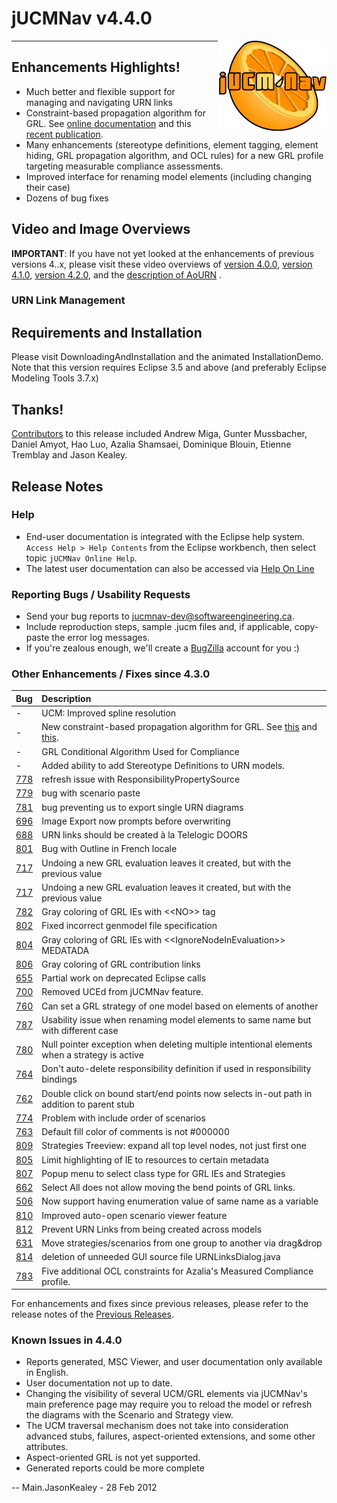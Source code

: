 # jUCMNav v4.4.0

<img align="right" src="img/LogoFinal.gif">

<span class="twiki-macro TOC"></span>

-----

## Enhancements Highlights\!

  - <span class="twiki-macro N"></span> Much better and flexible support
    for managing and navigating URN links
  - <span class="twiki-macro N"></span> Constraint-based propagation
    algorithm for GRL. See [online
    documentation](http://jucmnav.softwareengineering.ca/ucm/bin/view/ProjetSEG/HelpOnLine#Constraint_solver_based_evaluati)
    and this [recent
    publication](http://jucmnav.softwareengineering.ca/ucm/bin/view/UCM/VirLibiStar2011JaCoP).
  - Many enhancements (stereotype definitions, element tagging, element
    hiding, GRL propagation algorithm, and OCL rules) for a new GRL
    profile targeting measurable compliance assessments.
  - Improved interface for renaming model elements (including changing
    their case)
  - Dozens of bug fixes

## Video and Image Overviews

**IMPORTANT**: If you have not yet looked at the enhancements of
previous versions 4..x, please visit these video overviews of [version
4.0.0](JUCMNavRelease400#Video_Overviews), [version
4.1.0](JUCMNavRelease410#Video_Overviews), [version
4.2.0](JUCMNavRelease420#Video_and_Image_Overviews), and the
[description of AoURN](AoURN) .

### URN Link Management


## Requirements and Installation

Please visit DownloadingAndInstallation and the animated
InstallationDemo. Note that this version requires Eclipse 3.5 and above
(and preferably Eclipse Modeling Tools 3.7.x)

## Thanks!

[Contributors](http://www.ohloh.net/p/11712/contributors) to this
release included Andrew Miga, Gunter Mussbacher, Daniel Amyot, Hao Luo,
Azalia Shamsaei, Dominique Blouin, Etienne Tremblay and Jason Kealey.

## Release Notes

### Help

  - End-user documentation is integrated with the Eclipse help system.
    `Access Help > Help Contents` from the Eclipse workbench, then
    select topic `jUCMNav Online Help`.
  - The latest user documentation can also be accessed via [Help On Line](HelpOnLine)

### Reporting Bugs / Usability Requests

  - Send your bug reports to jucmnav-dev@softwareengineering.ca.
  - Include reproduction steps, sample .jucm files and, if applicable,
    copy-paste the error log messages.
  - If you're zealous enough, we'll create a
    [BugZilla](http://jucmnav.softwareengineering.ca/bugzilla/) account
    for you :)

### Other Enhancements / Fixes since 4.3.0

<table>
<thead>
<tr class="header">
<th style="text-align: left;">Bug</th>
<th style="text-align: left;">Description</th>
</tr>
</thead>
<tbody>
<tr class="odd">
<td style="text-align: left;">-</td>
<td style="text-align: left;">UCM: Improved spline resolution</td>
</tr>
<tr class="even">
<td style="text-align: left;">-</td>
<td style="text-align: left;">New constraint-based propagation algorithm for GRL. See <a href="http://jucmnav.softwareengineering.ca/ucm/bin/view/ProjetSEG/HelpOnLine#Constraint_solver_based_evaluati">this</a> and <a href="http://jucmnav.softwareengineering.ca/ucm/bin/view/UCM/VirLibiStar2011JaCoP">this</a>.</td>
</tr>
<tr class="odd">
<td style="text-align: left;">-</td>
<td style="text-align: left;">GRL Conditional Algorithm Used for Compliance</td>
</tr>
<tr class="even">
<td style="text-align: left;">-</td>
<td style="text-align: left;">Added ability to add Stereotype Definitions to URN models.</td>
</tr>
<tr class="odd">
<td style="text-align: left;"><a href="http://jucmnav.softwareengineering.ca/bugzilla/show_bug.cgi?id=778">778</a></td>
<td style="text-align: left;">refresh issue with ResponsibilityPropertySource</td>
</tr>
<tr class="even">
<td style="text-align: left;"><a href="http://jucmnav.softwareengineering.ca/bugzilla/show_bug.cgi?id=779">779</a></td>
<td style="text-align: left;">bug with scenario paste</td>
</tr>
<tr class="odd">
<td style="text-align: left;"><a href="http://jucmnav.softwareengineering.ca/bugzilla/show_bug.cgi?id=781">781</a></td>
<td style="text-align: left;">bug preventing us to export single URN diagrams</td>
</tr>
<tr class="even">
<td style="text-align: left;"><a href="http://jucmnav.softwareengineering.ca/bugzilla/show_bug.cgi?id=696">696</a></td>
<td style="text-align: left;">Image Export now prompts before overwriting</td>
</tr>
<tr class="odd">
<td style="text-align: left;"><a href="http://jucmnav.softwareengineering.ca/bugzilla/show_bug.cgi?id=688">688</a></td>
<td style="text-align: left;">URN links should be created à la Telelogic DOORS</td>
</tr>
<tr class="even">
<td style="text-align: left;"><a href="http://jucmnav.softwareengineering.ca/bugzilla/show_bug.cgi?id=801">801</a></td>
<td style="text-align: left;">Bug with Outline in French locale</td>
</tr>
<tr class="odd">
<td style="text-align: left;"><a href="http://jucmnav.softwareengineering.ca/bugzilla/show_bug.cgi?id=717">717</a></td>
<td style="text-align: left;">Undoing a new GRL evaluation leaves it created, but with the previous value</td>
</tr>
<tr class="even">
<td style="text-align: left;"><a href="http://jucmnav.softwareengineering.ca/bugzilla/show_bug.cgi?id=717">717</a></td>
<td style="text-align: left;">Undoing a new GRL evaluation leaves it created, but with the previous value</td>
</tr>
<tr class="odd">
<td style="text-align: left;"><a href="http://jucmnav.softwareengineering.ca/bugzilla/show_bug.cgi?id=782">782</a></td>
<td style="text-align: left;">Gray coloring of GRL IEs with &lt;&lt;NO&gt;&gt; tag</td>
</tr>
<tr class="even">
<td style="text-align: left;"><a href="http://jucmnav.softwareengineering.ca/bugzilla/show_bug.cgi?id=802">802</a></td>
<td style="text-align: left;">Fixed incorrect genmodel file specification</td>
</tr>
<tr class="odd">
<td style="text-align: left;"><a href="http://jucmnav.softwareengineering.ca/bugzilla/show_bug.cgi?id=804">804</a></td>
<td style="text-align: left;">Gray coloring of GRL IEs with &lt;&lt;IgnoreNodeInEvaluation&gt;&gt; MEDATADA</td>
</tr>
<tr class="even">
<td style="text-align: left;"><a href="http://jucmnav.softwareengineering.ca/bugzilla/show_bug.cgi?id=806">806</a></td>
<td style="text-align: left;">Gray coloring of GRL contribution links</td>
</tr>
<tr class="odd">
<td style="text-align: left;"><a href="http://jucmnav.softwareengineering.ca/bugzilla/show_bug.cgi?id=655">655</a></td>
<td style="text-align: left;">Partial work on deprecated Eclipse calls</td>
</tr>
<tr class="even">
<td style="text-align: left;"><a href="http://jucmnav.softwareengineering.ca/bugzilla/show_bug.cgi?id=700">700</a></td>
<td style="text-align: left;">Removed UCEd from jUCMNav feature.</td>
</tr>
<tr class="odd">
<td style="text-align: left;"><a href="http://jucmnav.softwareengineering.ca/bugzilla/show_bug.cgi?id=760">760</a></td>
<td style="text-align: left;">Can set a GRL strategy of one model based on elements of another</td>
</tr>
<tr class="even">
<td style="text-align: left;"><a href="http://jucmnav.softwareengineering.ca/bugzilla/show_bug.cgi?id=787">787</a></td>
<td style="text-align: left;">Usability issue when renaming model elements to same name but with different case</td>
</tr>
<tr class="odd">
<td style="text-align: left;"><a href="http://jucmnav.softwareengineering.ca/bugzilla/show_bug.cgi?id=780">780</a></td>
<td style="text-align: left;">Null pointer exception when deleting multiple intentional elements when a strategy is active</td>
</tr>
<tr class="even">
<td style="text-align: left;"><a href="http://jucmnav.softwareengineering.ca/bugzilla/show_bug.cgi?id=764">764</a></td>
<td style="text-align: left;">Don't auto-delete responsibility definition if used in responsibility bindings</td>
</tr>
<tr class="odd">
<td style="text-align: left;"><a href="http://jucmnav.softwareengineering.ca/bugzilla/show_bug.cgi?id=762">762</a></td>
<td style="text-align: left;">Double click on bound start/end points now selects in-out path in addition to parent stub</td>
</tr>
<tr class="even">
<td style="text-align: left;"><a href="http://jucmnav.softwareengineering.ca/bugzilla/show_bug.cgi?id=774">774</a></td>
<td style="text-align: left;">Problem with include order of scenarios</td>
</tr>
<tr class="odd">
<td style="text-align: left;"><a href="http://jucmnav.softwareengineering.ca/bugzilla/show_bug.cgi?id=763">763</a></td>
<td style="text-align: left;">Default fill color of comments is not #000000</td>
</tr>
<tr class="even">
<td style="text-align: left;"><a href="http://jucmnav.softwareengineering.ca/bugzilla/show_bug.cgi?id=809">809</a></td>
<td style="text-align: left;">Strategies Treeview: expand all top level nodes, not just first one</td>
</tr>
<tr class="odd">
<td style="text-align: left;"><a href="http://jucmnav.softwareengineering.ca/bugzilla/show_bug.cgi?id=805">805</a></td>
<td style="text-align: left;">Limit highlighting of IE to resources to certain metadata</td>
</tr>
<tr class="even">
<td style="text-align: left;"><a href="http://jucmnav.softwareengineering.ca/bugzilla/show_bug.cgi?id=807">807</a></td>
<td style="text-align: left;">Popup menu to select class type for GRL IEs and Strategies</td>
</tr>
<tr class="odd">
<td style="text-align: left;"><a href="http://jucmnav.softwareengineering.ca/bugzilla/show_bug.cgi?id=662">662</a></td>
<td style="text-align: left;">Select All does not allow moving the bend points of GRL links.</td>
</tr>
<tr class="even">
<td style="text-align: left;"><a href="http://jucmnav.softwareengineering.ca/bugzilla/show_bug.cgi?id=506">506</a></td>
<td style="text-align: left;">Now support having enumeration value of same name as a variable</td>
</tr>
<tr class="odd">
<td style="text-align: left;"><a href="http://jucmnav.softwareengineering.ca/bugzilla/show_bug.cgi?id=810">810</a></td>
<td style="text-align: left;">Improved auto-open scenario viewer feature</td>
</tr>
<tr class="even">
<td style="text-align: left;"><a href="http://jucmnav.softwareengineering.ca/bugzilla/show_bug.cgi?id=812">812</a></td>
<td style="text-align: left;">Prevent URN Links from being created across models</td>
</tr>
<tr class="odd">
<td style="text-align: left;"><a href="http://jucmnav.softwareengineering.ca/bugzilla/show_bug.cgi?id=631">631</a></td>
<td style="text-align: left;">Move strategies/scenarios from one group to another via drag&amp;drop</td>
</tr>
<tr class="even">
<td style="text-align: left;"><a href="http://jucmnav.softwareengineering.ca/bugzilla/show_bug.cgi?id=814">814</a></td>
<td style="text-align: left;">deletion of unneeded GUI source file URNLinksDialog.java</td>
</tr>
<tr class="odd">
<td style="text-align: left;"><a href="http://jucmnav.softwareengineering.ca/bugzilla/show_bug.cgi?id=783">783</a></td>
<td style="text-align: left;">Five additional OCL constraints for Azalia's Measured Compliance profile.</td>
</tr>
</tbody>
</table>

For enhancements and fixes since previous releases, please refer to the
release notes of the [Previous Releases](PreviousReleases).

### Known Issues in 4.4.0

  - Reports generated, MSC Viewer, and user documentation only available
    in English.
  - User documentation not up to date.
  - Changing the visibility of several UCM/GRL elements via jUCMNav's
    main preference page may require you to reload the model or refresh
    the diagrams with the Scenario and Strategy view.
  - The UCM traversal mechanism does not take into consideration
    advanced stubs, failures, aspect-oriented extensions, and some other
    attributes.
  - Aspect-oriented GRL is not yet supported.
  - Generated reports could be more complete

\-- Main.JasonKealey - 28 Feb 2012

